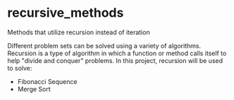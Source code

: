 # recursive_methods
Methods that utilize recursion instead of iteration

Different problem sets can be solved using a variety of algorithms. Recursion is a type of algorithm in which a function or method calls itself to help "divide and conquer" problems. In this project, recursion will be used to solve:

- Fibonacci Sequence
- Merge Sort